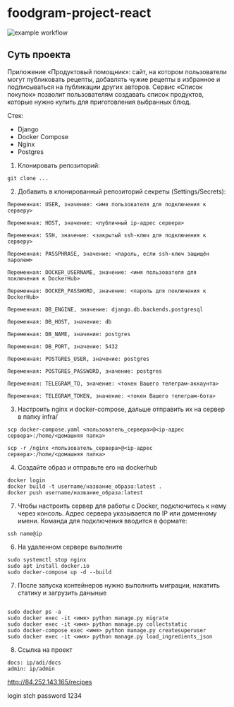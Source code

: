 # foodgram-project-react
![example workflow](https://github.com/yoxyyyy/foodgram-project-react/actions/workflows/yamdb_workflow.yml/badge.svg)

## Суть проекта
Приложение «Продуктовый помощник»: сайт, на котором пользователи могут публиковать рецепты, добавлять чужие рецепты в избранное и подписываться на публикации других авторов. Сервис «Список покупок» позволит пользователям создавать список продуктов, которые нужно купить для приготовления выбранных блюд. 

Стек:
- Django
- Docker Compose
- Nginx
- Postgres

1. Клонировать репозиторий:

```
git clone ...
```

2. Добавить в клонированный репозиторий секреты (Settings/Secrets):

```
Переменная: USER, значение: <имя пользователя для подключения к серверу>
```
```
Переменная: HOST, значение: <публичный ip-адрес сервера>
```
```
Переменная: SSH, значение: <закрытый ssh-ключ для подключения к серверу>
```
```
Переменная: PASSPHRASE, значение: <пароль, если ssh-ключ защищён паролем>
```
```
Переменная: DOCKER_USERNAME, значение: <имя пользователя для поключения к DockerHub>
```
```
Переменная: DOCKER_PASSWORD, значение: <пароль для поключения к DockerHub>
```
```
Переменная: DB_ENGINE, значение: django.db.backends.postgresql
```
```
Переменная: DB_HOST, значение: db
```
```
Переменная: DB_NAME, значение: postgres
```
```
Переменная: DB_PORT, значение: 5432
```
```
Переменная: POSTGRES_USER, значение: postgres
```
```
Переменная: POSTGRES_PASSWORD, значение: postgres
```
```
Переменная: TELEGRAM_TO, значение: <токен Вашего телеграм-аккаунта>
```
```
Переменная: TELEGRAM_TOKEN, значение: <токен Вашего телеграм-бота>
```

3. Настроить nginx и docker-compose, дальше отправить их на сервер в папку infra/ 

```
scp docker-compose.yaml <пользователь_сервера>@<ip-адрес сервера>:/home/<домашняя папка>
```
```
scp -r /nginx <пользователь_сервера>@<ip-адрес сервера>:/home/<домашняя папка>
```

4. Создайте образ и отправьте его на dockerhub
```
docker login
docker build -t username/название_образа:latest .
docker push username/название_образа:latest
```
7. Чтобы настроить сервер для работы с Docker, подключитесь к нему через консоль. Адрес сервера указывается по IP или доменному имени. Команда для подключения вводится в формате:
```
ssh name@ip
```
6. На удаленном сервере выполните 
```
sudo systemctl stop nginx 
sudo apt install docker.io
sudo docker-compose up -d --build
```
7. После запуска контейнеров нужно выполнить миграции, накатить статику и загрузить даныные
```

sudo docker ps -a 
sudo docker exec -it <имя> python manage.py migrate
sudo docker exec -it <имя> python manage.py collectstatic
sudo docker-compose exec <имя> python manage.py createsuperuser
sudo docker exec -it <имя> python manage.py load_ingredients_json
```
8. Ссылка на проект 
```
docs: ip/adi/docs
admin: ip/admin
```

http://84.252.143.165/recipes

login stch 
password 1234
